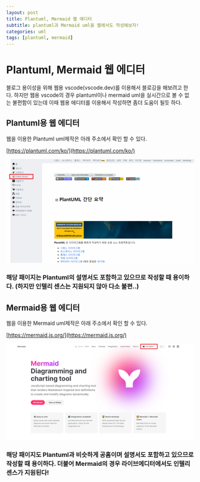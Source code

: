 ```yaml
---
layout: post
title: Plantuml, Mermaid 웹 에디터 
subtitle: plantuml과 Mermaid uml을 웹에서도 작성해보자! 
categories: uml
tags: [plantuml, mermaid] 
---
```


# Plantuml, Mermaid 웹 에디터 

블로그 용이성을 위해 웹용 vscode(vscode.dev)를 이용해서 블로깅을 해보려고 한다. 하지만 웹용 vscode의 경우 plantuml이나 mermaid uml을 실시간으로 볼 수 없는 불편함이 있는데 이때 웹용 에디터를 이용해서 작성하면 좀더 도움이 될듯 하다.  

## Plantuml용 웹 에디터 

웹을 이용한 Plantuml uml제작은 아래 주소에서 확인 할 수 있다. 

[https://plantuml.com/ko/](https://plantuml.com/ko/)

![Plantuml Online Server](/assets/images/2023/2023-07-05/01.png)

### 해당 패이지는 Plantuml의 설명서도 포함하고 있으므로 작성할 때 용이하다. (하지만 인텔리 센스는 지원되지 않아 다소 불편..) 


## Mermaid용 웹 에디터 

웹을 이용한 Mermaid uml제작은 아래 주소에서 확인 할 수 있다. 

[https://mermaid.js.org/](https://mermaid.js.org/)

![Mermaid Live Editor](/assets/images/2023/2023-07-05/02.png)

### 해당 패이지도 Plantuml과 비슷하게 공홈이며 설명서도 포함하고 있으므로 작성할 때 용이하다. 더불어 Mermaid의 경우 라이브에디터에서도 인텔리센스가 지원된다! 